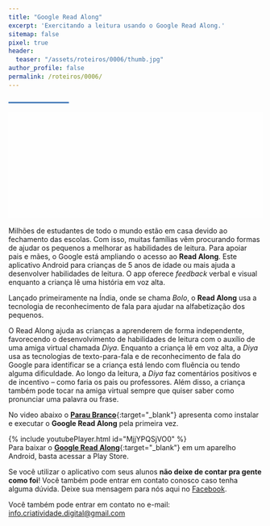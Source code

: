 ```yaml
---
title: "Google Read Along"
excerpt: 'Exercitando a leitura usando o Google Read Along.'
sitemap: false
pixel: true
header: 
  teaser: "/assets/roteiros/0006/thumb.jpg" 
author_profile: false
permalink: /roteiros/0006/
---
```

![Linha separadora](/assets/images/line.jpg)

![Google Read Along](/assets/roteiros/0006/Read_Along-Blog-Header.gif)

Milhões de estudantes de todo o mundo estão em casa devido ao fechamento das escolas. Com isso, muitas famílias vêm procurando formas de ajudar os pequenos a melhorar as habilidades de leitura. Para apoiar pais e mães, o Google está ampliando o acesso ao **Read Along**. Este aplicativo Android para crianças de 5 anos de idade ou mais ajuda a desenvolver habilidades de leitura. O app oferece *feedback* verbal e visual enquanto a criança lê uma história em voz alta.

Lançado primeiramente na Índia, onde se chama *Bolo*, o **Read Along** usa a tecnologia de reconhecimento de fala para ajudar na alfabetização dos pequenos.

O Read Along ajuda as crianças a aprenderem de forma independente, favorecendo o desenvolvimento de habilidades de leitura com o auxílio de uma amiga virtual chamada *Diya*. Enquanto a criança lê em voz alta, a *Diya* usa as tecnologias de texto-para-fala e de reconhecimento de fala do Google para identificar se a criança está lendo com fluência ou tendo alguma dificuldade. Ao longo da leitura, a *Diya* faz comentários positivos e de incentivo – como faria os pais ou professores. Além disso, a criança também pode tocar na amiga virtual sempre que quiser saber como pronunciar uma palavra ou frase.

No video abaixo o [**Parau Branco**](https://www.linkedin.com/in/parau/){:target="_blank"} apresenta como instalar e executar o **Google Read Along** pela primeira vez.

{% include youtubePlayer.html id="MjjYPQSjVO0" %}
<br>
Para baixar o [**Google Read Along**](https://g.co/bolo){:target="_blank"} em um aparelho Android, basta acessar a Play Store.

Se você utilizar o aplicativo com seus alunos **não deixe de contar pra gente como foi**! Você também pode entrar em contato conosco caso tenha alguma dúvida. Deixe sua mensagem para nós aqui no [Facebook](facebook.).

Você também pode entrar em contato no e-mail: [info.criatividade.digital@gmail.com](mailto:info.criatividade.digital@gmail.com)